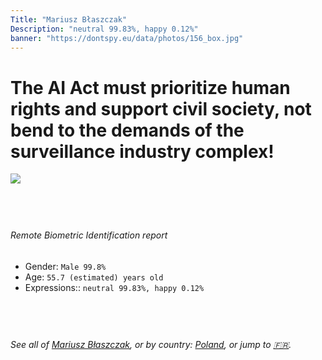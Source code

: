 ```yaml
---
Title: "Mariusz Błaszczak"
Description: "neutral 99.83%, happy 0.12%"
banner: "https://dontspy.eu/data/photos/156_box.jpg"
---
```


# The AI Act must prioritize human rights and support civil society, not bend to the demands of the surveillance industry complex!

<link rel="stylesheet" type="text/css" href="/css/blog.css" />

<div class="is-fake" hidden>

_This image is **clearly fake**_, yet we [continue to collect them because the AI Act negotiations](/blog/why-deepfake/) are heading in a direction that will only make people's lives more complicated. For a more in-depth explanation, read: [Double threat: why losing the battle against Face Biometrics would fuel the proliferation of deepfakes](/blog/the-dual-threat-how-losing-the-biometric-battle-fuels-deepfake-proliferation/).


</div>

<!-- <img src="https://dontspy.eu/data/photos/54_box.jpg" /> -->
<img src="https://dontspy.eu/data/photos/156_box.jpg" />

## <br>

###### Remote Biometric Identification report

* <span class="label">Gender:</span> `Male 99.8%`
* <span class="label">Age:</span> `55.7 (estimated) years old`
* <span class="label">Expressions::</span> `neutral 99.83%, happy 0.12%`

## <br>

###### See all of [Mariusz Błaszczak](/policymaker#Mariusz%20B%C5%82aszczak), or by country: [Poland](/country#Poland), or jump to [🇫🇷](/x/87).

## <br>
